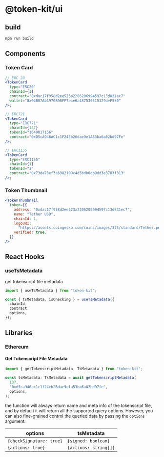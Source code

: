 # @token-kit/ui

## build

```sh
npm run build
```

## Components

### Token Card

```jsx
// ERC 20
<TokenCard
  type="ERC20"
  chainId={1}
  contract="0xdac17f958d2ee523a2206206994597c13d831ec7"
  wallet="0x04B07Ab1970898FF7e4e6a487530515129deF530"
/>;

// ERC721
<TokenCard
  type="ERC721"
  chainId={137}
  tokenId="1649017156"
  contract="0xD5cA946AC1c1F24Eb26dae9e1A53ba6a02bd97Fe"
/>;

// ERC1155
<TokenCard
  type="ERC1155"
  chainId={1}
  tokenId="1"
  contract="0x73da73ef3a6982109c4d5bdb0db9dd3e3783f313"
/>;
```

### Token Thumbnail

```jsx
<TokenThumbnail
  token={{
    address: "0xdac17f958d2ee523a2206206994597c13d831ec7",
    name: "Tether USD",
    chainId: 1,
    logoURI:
      "https://assets.coingecko.com/coins/images/325/standard/Tether.png?1696501661",
    verified: true,
  }}
/>
```

## React Hooks

### useTsMetadata

get tokenscript file metadata

```ts
import { useTsMetadata } from "token-kit";

const { tsMetadata, isChecking } = useTsMetadata({
  chainId,
  contract,
  options,
});
```

## Libraries

### Ethereum

#### Get Tokenscript File Metadata

```ts
import { getTokenscriptMetadata, TsMetadata } from "token-kit";

const tsMetadata: TsMetadata = await getTokenscriptMetadata(
  137,
  "0xd5ca946ac1c1f24eb26dae9e1a53ba6a02bd97fe",
  options,
);
```

the function will always return name and meta info of the tokenscript file, and by default it will return all the supported query options. However, you can also fine-grained control the queried data by passing the `options` argument.

| options                  | tsMetadata            |
| ------------------------ | --------------------- |
| `{checkSignature: true}` | `{signed: boolean}`   |
| `{actions: true}`        | `{actions: string[]}` |
